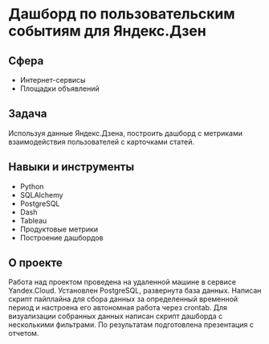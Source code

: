 # Дашборд по пользовательским событиям для Яндекс.Дзен

## Сфера
- Интернет-сервисы
- Площадки объявлений

## Задача
Используя данные Яндекс.Дзена, построить дашборд с метриками взаимодействия пользователей с карточками статей.

## Навыки и инструменты
- Python
- SQLAlchemy
- PostgreSQL
- Dash
- Tableau
- Продуктовые метрики
- Построение дашбордов

## О проекте
Работа над проектом проведена на удаленной машине в сервисе Yandex.Cloud. Установлен PostgreSQL, развернута база данных. Написан скрипт пайплайна
для сбора данных за определенный временной период и настроена его
автономная работа через crontab. Для визуализации собранных данных написан скрипт
дашборда с несколькими фильтрами. По
результатам подготовлена презентация с отчетом.
